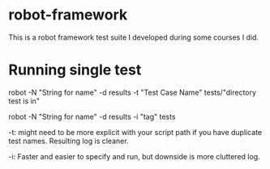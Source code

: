 # robot-framework

This is a robot framework test suite I developed during some courses I did. 

# Running single test

robot -N "String for name" -d results -t "Test Case Name" tests/"directory test is in"

robot -N "String for name" -d results -i "tag" tests

-t: might need to be more explicit with your script path if you have duplicate test names. Resulting log is cleaner. 

-i: Faster and easier to specify and run, but downside is more cluttered log.








































